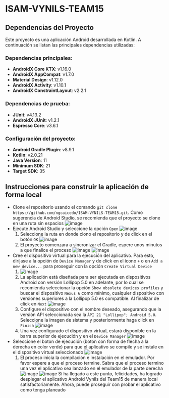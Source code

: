 # ISAM-VYNILS-TEAM15

## Dependencias del Proyecto

Este proyecto es una aplicación Android desarrollada en Kotlin. A continuación se listan las principales dependencias utilizadas:

### Dependencias principales:
- **AndroidX Core KTX**: v1.16.0
- **AndroidX AppCompat**: v1.7.0
- **Material Design**: v1.12.0
- **AndroidX Activity**: v1.10.1
- **AndroidX ConstraintLayout**: v2.2.1

### Dependencias de prueba:
- **JUnit**: v4.13.2
- **AndroidX JUnit**: v1.2.1
- **Espresso Core**: v3.6.1

### Configuración del proyecto:
- **Android Gradle Plugin**: v8.9.1
- **Kotlin**: v2.0.21
- **Java Version**: 11
- **Minimum SDK**: 21
- **Target SDK**: 35

## Instrucciones para construir la aplicación de forma local
* Clone el repositorio usando el comando `git clone https://github.com/ngcaicedo/ISAM-VYNILS-TEAM15.git`. Como sugerencia de Android Studio, se recomienda que el proyecto se clone en una ruta sin espacios
   ![image](https://github.com/user-attachments/assets/71f7b174-6529-4cdf-b9ee-52d2350ff5c6)
* Ejecute Android Studio y seleccione la opción `Open`
   ![image](https://github.com/user-attachments/assets/64c24aef-6693-49af-8ce4-b8cb86e11657)
   1. Seleccione la ruta en donde clono el repositorio y de click en el botón `OK`
   ![image](https://github.com/user-attachments/assets/808acc2a-f16c-4165-affe-5f016be3b777)
   2. El proyecto comenzara a sincronizar el Gradle, espere unos minutos a que finalice el proceso
   ![image](https://github.com/user-attachments/assets/cd70f0be-138a-4d7b-81bc-b1022ca8e4c3)
   ![image](https://github.com/user-attachments/assets/26548490-d4d8-4828-8a52-c8ab587763e1)
* Cree el dispositivo virtual para la ejecución del aplicativo. Para esto, diríjase a la opción de `Device Manager` y de click en el ícono `+` o en `Add a new device...` para proseguir con la opción `Create Virtual Device`
   1. ![image](https://github.com/user-attachments/assets/75bf8dab-7c80-4601-b4fd-149bac263f61)
   2. La aplicación está diseñada para ser ejecutada en dispositivos Android con versión Lollipop 5.0 en adelante, por lo cual se recomienda seleccionar la opción `Show obsolete devices profiles` y buscar el dispositivo `Nexus 6` como mínimo, cualquier dispositivo con versiones superiores a la Lollipop 5.0 es compatible. Al finalizar de click en `Next`
![image](https://github.com/user-attachments/assets/3554722f-7898-48ec-aeb6-d5082297549e)
   3. Configure el dispositivo con el nombre deseado, asegurando que la versión API seleccionada sea la `ÀPI 21 "Lollipop"; Android 5.0`. Seleccione la imagen de sistema y posteriormente haga click en `Finish`
      ![image](https://github.com/user-attachments/assets/ab0c50cf-f04f-4685-aa68-5adbafc595eb)
   4. Una vez configurado el dispositivo virtual, estará disponible en la barra superior de ejecución y en el `Device Manager`
      ![image](https://github.com/user-attachments/assets/0f4d8c08-9509-4bff-9fe4-314b279a8561)
* Seleccione el boton de ejecución (boton con forma de flecha a la derecha en color verde) para que el aplicativo se compile y se instale en el dispositivo virtual seleccionado
  ![image](https://github.com/user-attachments/assets/e2276e2d-5789-4e9a-b054-7293a59ca191)
   1. El proceso inicia la compilación e instalación en el emulador. Por favor espere a que el proceso termine. Sabra que el proceso termino una vez el aplicativo sea lanzado en el emulador de la parte derecha
      ![image](https://github.com/user-attachments/assets/934de4bb-f11a-47fd-8e47-6b7354381b47)
      ![image](https://github.com/user-attachments/assets/e8156120-1707-4ae8-90fe-c928f7cbf0e5)
Si ha llegado a este punto, felicidades, ha logrado desplegar el aplicativo Android Vynils del Team15 de manera local satisfactoriamente. Ahora, puede proseguir con probar el aplicativo como tenga planeado 





      
 

  



